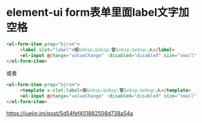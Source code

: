 # element-ui form表单里面label文字加空格

```html
<el-form-item prop="bjrxm">
     <label slot="label">报&nbsp;&nbsp;警&nbsp;&nbsp;人</label>
     <el-input @change="valueChange" :disabled="disabled" size="small" v-model.trim="form.name" />
</el-form-item>
```

或者

```html
<el-form-item prop="bjrxm">
  	 <template v-slot:label>报&nbsp;&nbsp;警&nbsp;&nbsp;人</template>
     <el-input @change="valueChange" :disabled="disabled" size="small" v-model.trim="form.name" />
</el-form-item>
```



https://juejin.im/post/5d54fef451882508d738a54a